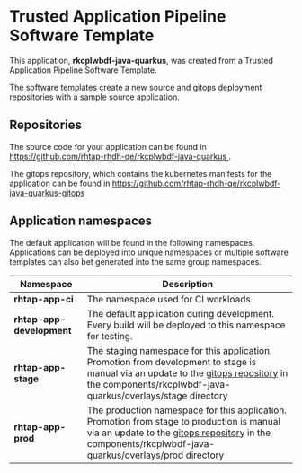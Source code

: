 # Trusted Application Pipeline Software Template

This application, **rkcplwbdf-java-quarkus**, was created from a Trusted Application Pipeline Software Template.

The software templates create a new source and gitops deployment repositories with a sample source application. 

## Repositories

The source code for your application can be found in [https://github.com/rhtap-rhdh-qe/rkcplwbdf-java-quarkus ](https://github.com/rhtap-rhdh-qe/rkcplwbdf-java-quarkus ).
 
The gitops repository, which contains the kubernetes manifests for the application can be found in 
[https://github.com/rhtap-rhdh-qe/rkcplwbdf-java-quarkus-gitops ](https://github.com/rhtap-rhdh-qe/rkcplwbdf-java-quarkus-gitops ) 

## Application namespaces 

The default application will be found in the following namespaces. Applications can be deployed into unique namespaces or multiple software templates can also bet generated into the same group namespaces.  

|  Namespace   |  Description   |  
| -------- | -------- |
| **rhtap-app-ci** | The namespace used for CI workloads |
| **rhtap-app-development** | The default application during development. Every build will be deployed to this namespace for testing. |
| **rhtap-app-stage** | The staging namespace for this application. Promotion from development to stage is manual via an update to the [gitops repository](https://github.com/rhtap-rhdh-qe/rkcplwbdf-java-quarkus-gitops ) in the components/rkcplwbdf-java-quarkus/overlays/stage directory |
| **rhtap-app-prod** | The production namespace for this application. Promotion from stage to production is manual via an update to the [gitops repository](https://github.com/rhtap-rhdh-qe/rkcplwbdf-java-quarkus-gitops ) in the components/rkcplwbdf-java-quarkus/overlays/prod directory |